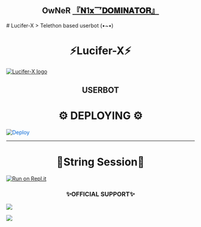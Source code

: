 <h2 align="center"><b>OwNeR <a href="https://t.me/N1xDOMINATOR">『𝐍1𝐱乛𝐃𝐎𝐌𝐈𝐍𝐀𝐓𝐎𝐑』</a></b></h2>
# Lucifer-X
> Telethon based userbot (•~•)
<h1 align="center">⚡Lucifer-X⚡</h1>


[![Lucifer-X logo](https://telegra.ph/file/78bebb896c10ef6213066.jpg)](https://t.me/LuciferXsupport)

<h2 align="center">USERBOT</h2>


<h1 align="center">⚙️ DEPLOYING ⚙️</h1>



    




<a href="https://heroku.com/deploy/" rel="nofollow" style="background-color: initial; box-sizing: border-box; color: #0366d6; text-decoration-line: none;"><img alt="Deploy" data-canonical-src="https://www.herokucdn.com/deploy/button.svg" src="https://camo.githubusercontent.com/83b0e95b38892b49184e07ad572c94c8038323fb/68747470733a2f2f7777772e6865726f6b7563646e2e636f6d2f6465706c6f792f627574746f6e2e737667" style="border-style: none; box-sizing: initial; max-width: 100%;" /></a></div>

------

 <h1 align="center">💫String Session💫</h1>

 [![Run on Repl.it](https://repl.it/badge/github/@dominator454/stringforbot&theme=midnight-purple)](https://replit.com/@dominator454/stringforbot?v=1)



<h3 align="center"> ✨OFFICIAL SUPPORT✨</h3>

<a href="https://t.me/LuciferXUpdates"><img src="https://img.shields.io/badge/Join-Support%20Channel-red.svg?style=for-the-badge&logo=Telegram"></a>

<a href="https://t.me/dominator_bot_support"><img src="https://img.shields.io/badge/Join-Support%20Group-red.svg?style=for-the-badge&logo=Telegram"></a>







